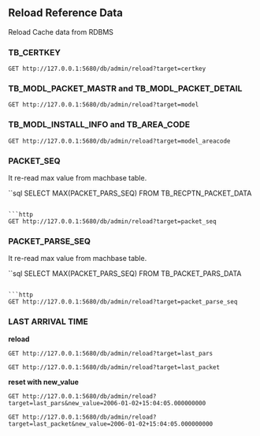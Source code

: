 
## Reload Reference Data

Reload Cache data from RDBMS

### TB_CERTKEY

```http
GET http://127.0.0.1:5680/db/admin/reload?target=certkey
```

### TB_MODL_PACKET_MASTR and TB_MODL_PACKET_DETAIL

```http
GET http://127.0.0.1:5680/db/admin/reload?target=model
```

### TB_MODL_INSTALL_INFO and TB_AREA_CODE

```http
GET http://127.0.0.1:5680/db/admin/reload?target=model_areacode
```

### PACKET_SEQ

It re-read max value from machbase table.

``sql
SELECT MAX(PACKET_PARS_SEQ) FROM TB_RECPTN_PACKET_DATA
```

```http
GET http://127.0.0.1:5680/db/admin/reload?target=packet_seq
```

### PACKET_PARSE_SEQ

It re-read max value from machbase table.

``sql
SELECT MAX(PACKET_PARS_SEQ) FROM TB_PACKET_PARS_DATA
```

```http
GET http://127.0.0.1:5680/db/admin/reload?target=packet_parse_seq
```

### LAST ARRIVAL TIME

**reload**

```http
GET http://127.0.0.1:5680/db/admin/reload?target=last_pars
```

```http
GET http://127.0.0.1:5680/db/admin/reload?target=last_packet
```

**reset with new_value**

```http
GET http://127.0.0.1:5680/db/admin/reload?target=last_pars&new_value=2006-01-02+15:04:05.000000000
```

```http
GET http://127.0.0.1:5680/db/admin/reload?target=last_packet&new_value=2006-01-02+15:04:05.000000000
```
